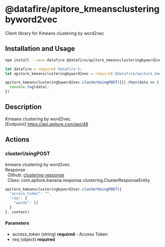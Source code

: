 # @datafire/apitore_kmeansclusteringbyword2vec

Client library for Kmeans clustering by word2vec

## Installation and Usage
```bash
npm install --save datafire @datafire/apitore_kmeansclusteringbyword2vec
```

```js
let datafire = require('datafire');
let apitore_kmeansclusteringbyword2vec = require('@datafire/apitore_kmeansclusteringbyword2vec').create();

apitore_kmeansclusteringbyword2vec.clusterUsingPOST({}).then(data => {
  console.log(data);
})
```

## Description
Kmeans clustering by word2vec.<BR />[Endpoint] https://api.apitore.com/api/48

## Actions
### clusterUsingPOST
kmeans clustering by word2vec.<BR />Response<BR />&nbsp; Github: <a href="https://github.com/keigohtr/apitore-response-parent/tree/master/clustering-response">clustering-response</a><BR />&nbsp; Class: com.apitore.banana.response.clustering.ClusterResponseEntity<BR />


```js
apitore_kmeansclusteringbyword2vec.clusterUsingPOST({
  "access_token": "",
  "req": {
    "words": []
  }
}, context)
```

#### Parameters
* access_token (string) **required** - Access Token
* req (object) **required**

